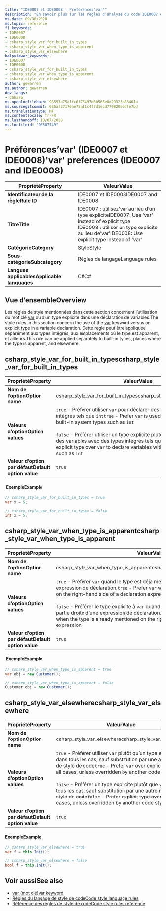 ```yaml
---
title: "IDE0007 et IDE0008 : Préférences’var'"
description: "En savoir plus sur les règles d’analyse du code IDE0007 et IDE0008 : Préférences’var'"
ms.date: 09/30/2020
ms.topic: reference
f1_keywords:
- IDE0007
- IDE0008
- csharp_style_var_for_built_in_types
- csharp_style_var_when_type_is_apparent
- csharp_style_var_elsewhere
helpviewer_keywords:
- IDE0007
- IDE0008
- csharp_style_var_for_built_in_types
- csharp_style_var_when_type_is_apparent
- csharp_style_var_elsewhere
author: gewarren
ms.author: gewarren
dev_langs:
- CSharp
ms.openlocfilehash: 98597a75a1fc0f78497d6b566e8d29323d83401a
ms.sourcegitcommit: 636af37170ae75a11c4f7d1ecd770820e7dfe7bd
ms.translationtype: MT
ms.contentlocale: fr-FR
ms.lasthandoff: 10/07/2020
ms.locfileid: "96587749"
---
```

# <a name="var-preferences-ide0007-and-ide0008"></a><span data-ttu-id="603ef-103">Préférences’var' (IDE0007 et IDE0008)</span><span class="sxs-lookup"><span data-stu-id="603ef-103">'var' preferences (IDE0007 and IDE0008)</span></span>

|<span data-ttu-id="603ef-104">Propriété</span><span class="sxs-lookup"><span data-stu-id="603ef-104">Property</span></span>|<span data-ttu-id="603ef-105">Valeur</span><span class="sxs-lookup"><span data-stu-id="603ef-105">Value</span></span>|
|-|-|
| <span data-ttu-id="603ef-106">**Identificateur de la règle**</span><span class="sxs-lookup"><span data-stu-id="603ef-106">**Rule ID**</span></span> | <span data-ttu-id="603ef-107">IDE0007 et IDE0008</span><span class="sxs-lookup"><span data-stu-id="603ef-107">IDE0007 and IDE0008</span></span> |
| <span data-ttu-id="603ef-108">**Titre**</span><span class="sxs-lookup"><span data-stu-id="603ef-108">**Title**</span></span> | <span data-ttu-id="603ef-109">IDE0007 : utilisez’var’au lieu d’un type explicite</span><span class="sxs-lookup"><span data-stu-id="603ef-109">IDE0007: Use 'var' instead of explicit type</span></span><br/> <span data-ttu-id="603ef-110">IDE0008 : utiliser un type explicite au lieu de’var'</span><span class="sxs-lookup"><span data-stu-id="603ef-110">IDE0008: Use explicit type instead of 'var'</span></span> |
| <span data-ttu-id="603ef-111">**Catégorie**</span><span class="sxs-lookup"><span data-stu-id="603ef-111">**Category**</span></span> | <span data-ttu-id="603ef-112">Style</span><span class="sxs-lookup"><span data-stu-id="603ef-112">Style</span></span> |
| <span data-ttu-id="603ef-113">**Sous-catégorie**</span><span class="sxs-lookup"><span data-stu-id="603ef-113">**Subcategory**</span></span> | <span data-ttu-id="603ef-114">Règles de langage</span><span class="sxs-lookup"><span data-stu-id="603ef-114">Language rules</span></span> |
| <span data-ttu-id="603ef-115">**Langues applicables**</span><span class="sxs-lookup"><span data-stu-id="603ef-115">**Applicable languages**</span></span> | <span data-ttu-id="603ef-116">C#</span><span class="sxs-lookup"><span data-stu-id="603ef-116">C#</span></span> |

## <a name="overview"></a><span data-ttu-id="603ef-117">Vue d’ensemble</span><span class="sxs-lookup"><span data-stu-id="603ef-117">Overview</span></span>

<span data-ttu-id="603ef-118">Les règles de style mentionnées dans cette section concernent l’utilisation du mot clé [var](../../../csharp/language-reference/keywords/var.md) ou d’un type explicite dans une déclaration de variables.</span><span class="sxs-lookup"><span data-stu-id="603ef-118">The style rules in this section concern the use of the [var](../../../csharp/language-reference/keywords/var.md) keyword versus an explicit type in a variable declaration.</span></span> <span data-ttu-id="603ef-119">Cette règle peut être appliquée séparément aux types intégrés, aux emplacements où le type est apparent, et ailleurs.</span><span class="sxs-lookup"><span data-stu-id="603ef-119">This rule can be applied separately to built-in types, places where the type is apparent, and elsewhere.</span></span>

## <a name="csharp_style_var_for_built_in_types"></a><span data-ttu-id="603ef-120">csharp_style_var_for_built_in_types</span><span class="sxs-lookup"><span data-stu-id="603ef-120">csharp_style_var_for_built_in_types</span></span>

|<span data-ttu-id="603ef-121">Propriété</span><span class="sxs-lookup"><span data-stu-id="603ef-121">Property</span></span>|<span data-ttu-id="603ef-122">Valeur</span><span class="sxs-lookup"><span data-stu-id="603ef-122">Value</span></span>|
|-|-|
| <span data-ttu-id="603ef-123">**Nom de l’option**</span><span class="sxs-lookup"><span data-stu-id="603ef-123">**Option name**</span></span> | <span data-ttu-id="603ef-124">csharp_style_var_for_built_in_types</span><span class="sxs-lookup"><span data-stu-id="603ef-124">csharp_style_var_for_built_in_types</span></span> |
| <span data-ttu-id="603ef-125">**Valeurs d’option**</span><span class="sxs-lookup"><span data-stu-id="603ef-125">**Option values**</span></span> | <span data-ttu-id="603ef-126">`true` - Préférer utiliser `var` pour déclarer des variables avec des types intégrés tels que `int`</span><span class="sxs-lookup"><span data-stu-id="603ef-126">`true` - Prefer `var` is used to declare variables with built-in system types such as `int`</span></span><br /><br /><span data-ttu-id="603ef-127">`false` - Préférer utiliser un type explicite plutôt que `var` pour déclarer des variables avec des types intégrés tels que `int`</span><span class="sxs-lookup"><span data-stu-id="603ef-127">`false` - Prefer explicit type over `var` to declare variables with built-in system types such as `int`</span></span> |
| <span data-ttu-id="603ef-128">**Valeur d’option par défaut**</span><span class="sxs-lookup"><span data-stu-id="603ef-128">**Default option value**</span></span> | `true` |

#### <a name="example"></a><span data-ttu-id="603ef-129"> Exemple</span><span class="sxs-lookup"><span data-stu-id="603ef-129">Example</span></span>

```csharp
// csharp_style_var_for_built_in_types = true
var x = 5;

// csharp_style_var_for_built_in_types = false
int x = 5;
```

## <a name="csharp_style_var_when_type_is_apparent"></a><span data-ttu-id="603ef-130">csharp_style_var_when_type_is_apparent</span><span class="sxs-lookup"><span data-stu-id="603ef-130">csharp_style_var_when_type_is_apparent</span></span>

|<span data-ttu-id="603ef-131">Propriété</span><span class="sxs-lookup"><span data-stu-id="603ef-131">Property</span></span>|<span data-ttu-id="603ef-132">Valeur</span><span class="sxs-lookup"><span data-stu-id="603ef-132">Value</span></span>|
|-|-|
| <span data-ttu-id="603ef-133">**Nom de l’option**</span><span class="sxs-lookup"><span data-stu-id="603ef-133">**Option name**</span></span> | <span data-ttu-id="603ef-134">csharp_style_var_when_type_is_apparent</span><span class="sxs-lookup"><span data-stu-id="603ef-134">csharp_style_var_when_type_is_apparent</span></span> |
| <span data-ttu-id="603ef-135">**Valeurs d’option**</span><span class="sxs-lookup"><span data-stu-id="603ef-135">**Option values**</span></span> | <span data-ttu-id="603ef-136">`true` - Préférer `var` quand le type est déjà mentionné dans la partie droite d’une expression de déclaration.</span><span class="sxs-lookup"><span data-stu-id="603ef-136">`true` - Prefer `var` when the type is already mentioned on the right-hand side of a declaration expression</span></span><br /><br /><span data-ttu-id="603ef-137">`false` - Préférer le type explicite à `var` quand le type est déjà mentionné dans la partie droite d’une expression de déclaration.</span><span class="sxs-lookup"><span data-stu-id="603ef-137">`false` - Prefer explicit type over `var` when the type is already mentioned on the right-hand side of a declaration expression</span></span> |
| <span data-ttu-id="603ef-138">**Valeur d’option par défaut**</span><span class="sxs-lookup"><span data-stu-id="603ef-138">**Default option value**</span></span> | `true` |

#### <a name="example"></a><span data-ttu-id="603ef-139"> Exemple</span><span class="sxs-lookup"><span data-stu-id="603ef-139">Example</span></span>

```csharp
// csharp_style_var_when_type_is_apparent = true
var obj = new Customer();

// csharp_style_var_when_type_is_apparent = false
Customer obj = new Customer();
```

## <a name="csharp_style_var_elsewhere"></a><span data-ttu-id="603ef-140">csharp_style_var_elsewhere</span><span class="sxs-lookup"><span data-stu-id="603ef-140">csharp_style_var_elsewhere</span></span>

|<span data-ttu-id="603ef-141">Propriété</span><span class="sxs-lookup"><span data-stu-id="603ef-141">Property</span></span>|<span data-ttu-id="603ef-142">Valeur</span><span class="sxs-lookup"><span data-stu-id="603ef-142">Value</span></span>|
|-|-|
| <span data-ttu-id="603ef-143">**Nom de l’option**</span><span class="sxs-lookup"><span data-stu-id="603ef-143">**Option name**</span></span> | <span data-ttu-id="603ef-144">csharp_style_var_elsewhere</span><span class="sxs-lookup"><span data-stu-id="603ef-144">csharp_style_var_elsewhere</span></span> |
| <span data-ttu-id="603ef-145">**Valeurs d’option**</span><span class="sxs-lookup"><span data-stu-id="603ef-145">**Option values**</span></span> | <span data-ttu-id="603ef-146">`true` - Préférer utiliser `var` plutôt qu’un type explicite dans tous les cas, sauf substitution par une autre règle de style de code</span><span class="sxs-lookup"><span data-stu-id="603ef-146">`true` - Prefer `var` over explicit type in all cases, unless overridden by another code style rule</span></span><br /><br /><span data-ttu-id="603ef-147">`false` - Préférer un type explicite plutôt que `var` dans tous les cas, sauf substitution par une autre règle de style de code</span><span class="sxs-lookup"><span data-stu-id="603ef-147">`false` - Prefer explicit type over `var` in all cases, unless overridden by another code style rule</span></span> |
| <span data-ttu-id="603ef-148">**Valeur d’option par défaut**</span><span class="sxs-lookup"><span data-stu-id="603ef-148">**Default option value**</span></span> | `true` |

#### <a name="example"></a><span data-ttu-id="603ef-149">Exemple</span><span class="sxs-lookup"><span data-stu-id="603ef-149">Example</span></span>

```csharp
// csharp_style_var_elsewhere = true
var f = this.Init();

// csharp_style_var_elsewhere = false
bool f = this.Init();
```

## <a name="see-also"></a><span data-ttu-id="603ef-150">Voir aussi</span><span class="sxs-lookup"><span data-stu-id="603ef-150">See also</span></span>

- [<span data-ttu-id="603ef-151">var (mot clé)</span><span class="sxs-lookup"><span data-stu-id="603ef-151">var keyword</span></span>](../../../csharp/language-reference/keywords/var.md)
- [<span data-ttu-id="603ef-152">Règles du langage de style de code</span><span class="sxs-lookup"><span data-stu-id="603ef-152">Code style language rules</span></span>](language-rules.md)
- [<span data-ttu-id="603ef-153">Référence des règles de style de code</span><span class="sxs-lookup"><span data-stu-id="603ef-153">Code style rules reference</span></span>](index.md)
